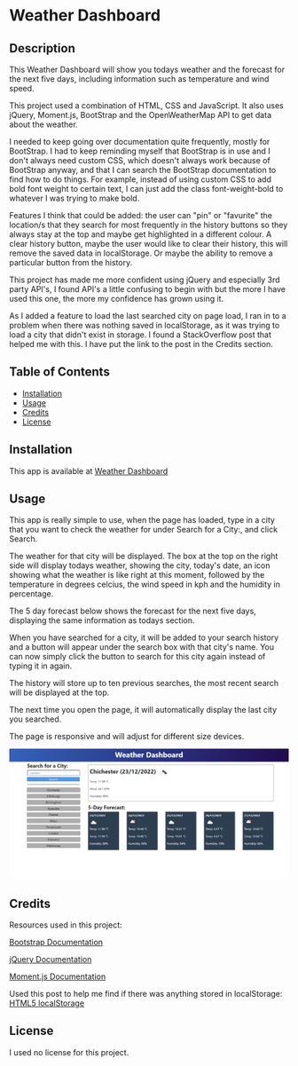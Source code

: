 # Weather Dashboard

## Description

This Weather Dashboard will show you todays weather and the forecast for the next five days, including information such as temperature and wind speed.

This project used a combination of HTML, CSS and JavaScript.  It also uses jQuery, Moment.js, BootStrap and the OpenWeatherMap API to get data about the weather.

I needed to keep going over documentation quite frequently, mostly for BootStrap.  I had to keep reminding myself that BootStrap is in use and I don't always need custom CSS, which doesn't always work because of BootStrap anyway, and that I can search the BootStrap documentation to find how to do things.  For example, instead of using custom CSS to add bold font weight to certain text, I can just add the class font-weight-bold to whatever I was trying to make bold.

Features I think that could be added: the user can "pin" or "favurite" the location/s that they search for most frequently in the history buttons so they always stay at the top and maybe get highlighted in a different colour.  A clear history button, maybe the user would like to clear their history, this will remove the saved data in localStorage.  Or maybe the ability to remove a particular button from the history.

This project has made me more confident using jQuery and especially 3rd party API's, I found API's a little confusing to begin with but the more I have used this one, the more my confidence has grown using it.

As I added a feature to load the last searched city on page load, I ran in to a problem when there was nothing saved in localStorage, as it was trying to load a city that didn't exist in storage.  I found a StackOverflow post that helped me with this.  I have put the link to the post in the Credits section.

## Table of Contents

- [Installation](#installation)
- [Usage](#usage)
- [Credits](#credits)
- [License](#license)

##  Installation

This app is available at [Weather Dashboard](https://nick.mbk/github.io/weather-dashboard/)

## Usage

This app is really simple to use, when the page has loaded, type in a city that you want to check the weather for under Search for a City:, and click Search.

The weather for that city will be displayed.  The box at the top on the right side will display todays weather, showing the city, today's date, an icon showing what the weather is like right at this moment, followed by the temperature in degrees celcius, the wind speed in kph and the humidity in percentage.

The 5 day forecast below shows the forecast for the next five days, displaying the same information as todays section.

When you have searched for a city, it will be added to your search history and a button will appear under the search box with that city's name.  You can now simply click the button to search for this city again instead of typing it in again.

The history will store up to ten previous searches, the most recent search will be displayed at the top.

The next time you open the page, it will automatically display the last city you searched.

The page is responsive and will adjust for different size devices.

![Weather Dashboard Screenshot](./assets/screenshots/weather-dashboard-screenshot.png)

## Credits

Resources used in this project:

[Bootstrap Documentation](https://getbootstrap.com/docs/4.3/getting-started/introduction/)

[jQuery Documentation](https://api.jquery.com/)

[Moment.js Documentation](https://momentjs.com/docs/)

Used this post to help me find if there was anything stored in localStorage:
[HTML5 localStorage](https://stackoverflow.com/questions/16010827/html5-localstorage-checking-if-a-key-exists)

## License

I used no license for this project.